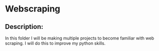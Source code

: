 # Webscraping

## Description:

In this folder I will be making multiple projects to become familiar with web scraping. I will do this to improve my python skills.